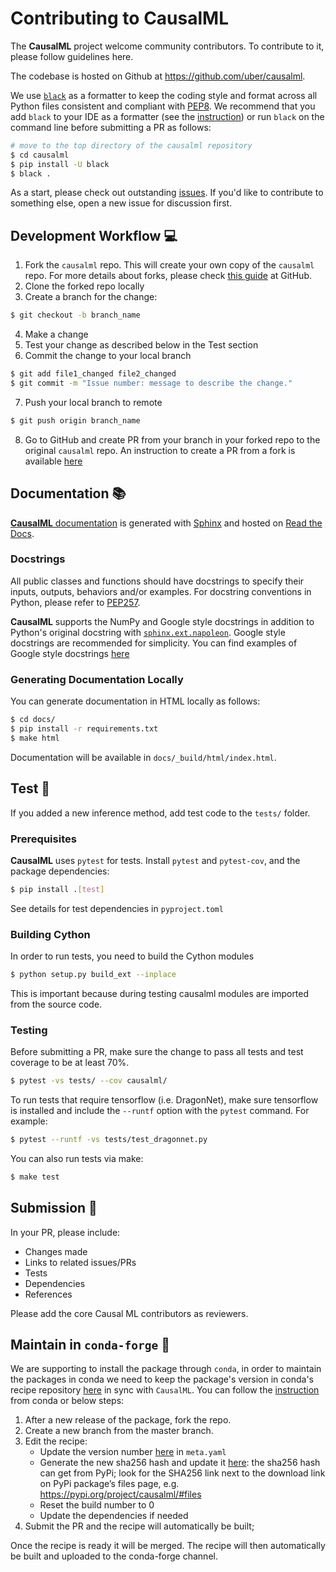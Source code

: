 # Contributing to CausalML

The **CausalML** project welcome community contributors.
To contribute to it, please follow guidelines here.

The codebase is hosted on Github at https://github.com/uber/causalml.

We use [`black`](https://black.readthedocs.io/en/stable/index.html) as a formatter to keep the coding style and format across all Python files consistent and compliant with [PEP8](https://www.python.org/dev/peps/pep-0008/). We recommend that you add `black` to your IDE as a formatter (see the [instruction](https://black.readthedocs.io/en/stable/integrations/editors.html)) or run `black` on the command line before submitting a PR as follows:
```bash
# move to the top directory of the causalml repository
$ cd causalml 
$ pip install -U black
$ black .
```

As a start, please check out outstanding [issues](https://github.com/uber/causalml/issues).
If you'd like to contribute to something else, open a new issue for discussion first.

## Development Workflow :computer:

1. Fork the `causalml` repo. This will create your own copy of the `causalml` repo. For more details about forks, please check [this guide](https://docs.github.com/en/github/collaborating-with-pull-requests/working-with-forks/about-forks) at GitHub.
2. Clone the forked repo locally
3. Create a branch for the change:
```bash
$ git checkout -b branch_name
```
4. Make a change
5. Test your change as described below in the Test section
6. Commit the change to your local branch
```bash
$ git add file1_changed file2_changed
$ git commit -m "Issue number: message to describe the change."
```
7. Push your local branch to remote
```bash
$ git push origin branch_name
```
8. Go to GitHub and create PR from your branch in your forked repo to the original `causalml` repo. An instruction to create a PR from a fork is available [here](https://docs.github.com/en/github/collaborating-with-pull-requests/proposing-changes-to-your-work-with-pull-requests/creating-a-pull-request-from-a-fork)

## Documentation :books:

[**CausalML** documentation](https://causalml.readthedocs.io/) is generated with [Sphinx](https://www.sphinx-doc.org/en/master/) and hosted on [Read the Docs](https://readthedocs.org/).

### Docstrings

All public classes and functions should have docstrings to specify their inputs, outputs, behaviors and/or examples. For docstring conventions in Python, please refer to [PEP257](https://www.python.org/dev/peps/pep-0257/).

**CausalML** supports the NumPy and Google style docstrings in addition to Python's original docstring with [`sphinx.ext.napoleon`](https://www.sphinx-doc.org/en/master/usage/extensions/napoleon.html). Google style docstrings are recommended for simplicity. You can find examples of Google style docstrings [here](https://sphinxcontrib-napoleon.readthedocs.io/en/latest/example_google.html)

### Generating Documentation Locally

You can generate documentation in HTML locally as follows:
```bash
$ cd docs/
$ pip install -r requirements.txt
$ make html
```

Documentation will be available in `docs/_build/html/index.html`.

## Test :wrench:

If you added a new inference method, add test code to the `tests/` folder.

### Prerequisites

**CausalML** uses `pytest` for tests. Install `pytest` and `pytest-cov`, and the package dependencies:
```bash
$ pip install .[test]
```
See details for test dependencies in `pyproject.toml`

### Building Cython

In order to run tests, you need to build the Cython modules
```bash
$ python setup.py build_ext --inplace
```
This is important because during testing causalml modules are imported from the source code.

### Testing

Before submitting a PR, make sure the change to pass all tests and test coverage to be at least 70%.
```bash
$ pytest -vs tests/ --cov causalml/
```

To run tests that require tensorflow (i.e. DragonNet), make sure tensorflow is installed and include the `--runtf` option with the `pytest` command.  For example:

```bash
$ pytest --runtf -vs tests/test_dragonnet.py
```

You can also run tests via make:
```bash
$ make test
```



## Submission :tada:

In your PR, please include:
- Changes made
- Links to related issues/PRs
- Tests
- Dependencies
- References

Please add the core Causal ML contributors as reviewers.

## Maintain in `conda-forge`  :snake:

We are supporting to install the package through `conda`, in order to maintain the packages in conda we need to keep the package's version in conda's recipe repository [here](https://github.com/conda-forge/causalml-feedstock) in sync with `CausalML`. You can follow the [instruction](https://conda-forge.org/#update_recipe) from conda or below steps:

1. After a new release of the package, fork the repo.
2. Create a new branch from the master branch.
3. Edit the recipe:
    - Update the version number [here](https://github.com/conda-forge/causalml-feedstock/blob/main/recipe/meta.yaml#L2) in `meta.yaml`
    - Generate the new sha256 hash and update it [here](https://github.com/conda-forge/causalml-feedstock/blob/main/recipe/meta.yaml#L11):  the sha256 hash can get from PyPi; look for the SHA256 link next to the download link on PyPi package’s files page, e.g. https://pypi.org/project/causalml/#files
    - Reset the build number to 0
    - Update the dependencies if needed
4. Submit the PR and the recipe will automatically be built; 

Once the recipe is ready it will be merged. The recipe will then automatically be built and uploaded to the conda-forge channel.
